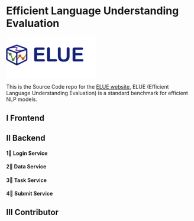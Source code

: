 # Efficient Language Understanding Evaluation

<img src="https://raw.githubusercontent.com/FionaChan01/Efficient-Language-Understanding-Evaluation/main/logo.png" style="width:48%;" />

This is the Source Code repo for the [ELUE website](http://eluebenchmark.fastnlp.top/#/landing), ELUE (Efficient Language Understanding Evaluation) is a standard benchmark for efficient NLP models.

## Ⅰ Frontend



## Ⅱ Backend



#### 1⃣️ Login Service

#### 2⃣️ Data Service

#### 3⃣️ Task Service

#### 4⃣️ Submit Service



## Ⅲ Contributor
